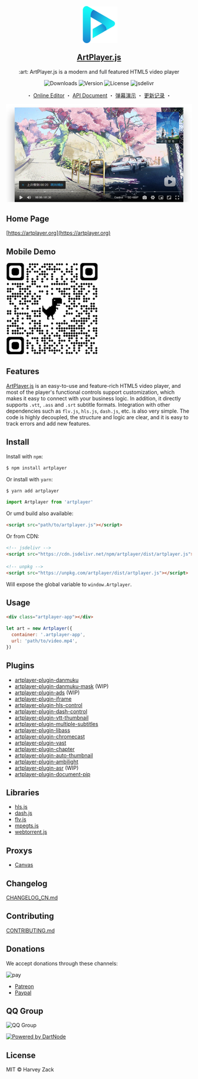 <h2 align="center">
    <p><img src="./images/logo.png" width="100" alt="logo"></p>
    <a href="https://artplayer.org">ArtPlayer.js</a>
</h2>

<p align="center">
    :art: ArtPlayer.js is a modern and full featured HTML5 video player
</p>

<p align="center">
  <!-- <img src="https://img.shields.io/bundlephobia/minzip/artplayer" alt="Size"> -->
  <img src="https://img.shields.io/npm/dm/artplayer.svg?sanitize=true" alt="Downloads">
  <img src="https://img.shields.io/npm/v/artplayer.svg?sanitize=true" alt="Version">
  <img src="https://img.shields.io/npm/l/artplayer.svg?sanitize=true" alt="License">
  <img src="https://data.jsdelivr.com/v1/package/npm/artplayer/badge?style=rounded" alt="jsdelivr">
</p>

<p align="center">
  <span>・</span>
  <a href="https://artplayer.org">Online Editor</a>
  <span>・</span>
  <a href="https://artplayer.org/document">API Document</a>
  <span>・</span>
  <a href="https://artplayer.org/?libs=./uncompiled/artplayer-plugin-danmuku/index.js&example=danmuku">弹幕演示</a>
  <span>・</span>
  <a href="./CHANGELOG_CN.md">更新记录</a>
  <span>・</span>
</p>

<p align="center">
    <a href="https://artplayer.org">
        <img src="./images/screenshot.png" alt="screenshot">
    </a>
</p>

## Home Page

[https://artplayer.org](https://artplayer.org)

## Mobile Demo

<img src="./images/qrcode.png" width="250">

## Features

[ArtPlayer.js](https://artplayer.org) is an easy-to-use and feature-rich HTML5 video player, and most of the player's functional controls support customization, which makes it easy to connect with your business logic. In addition, it directly supports `.vtt`, `.ass` and `.srt` subtitle formats. Integration with other dependencies such as `flv.js`, `hls.js`, `dash.js`, etc. is also very simple. The code is highly decoupled, the structure and logic are clear, and it is easy to track errors and add new features.

## Install

Install with `npm`:

```bash
$ npm install artplayer
```

Or install with `yarn`:

```bash
$ yarn add artplayer
```

```js
import Artplayer from 'artplayer'
```

Or umd build also available:

```html
<script src="path/to/artplayer.js"></script>
```

Or from CDN:

```html
<!-- jsdelivr -->
<script src="https://cdn.jsdelivr.net/npm/artplayer/dist/artplayer.js"></script>

<!-- unpkg -->
<script src="https://unpkg.com/artplayer/dist/artplayer.js"></script>
```

Will expose the global variable to `window.Artplayer`.

## Usage

```html
<div class="artplayer-app"></div>
```

```js
let art = new Artplayer({
  container: '.artplayer-app',
  url: 'path/to/video.mp4',
})
```

## Plugins

- [artplayer-plugin-danmuku](https://artplayer.org/?libs=./uncompiled/artplayer-plugin-danmuku/index.js&example=danmuku)
- [artplayer-plugin-danmuku-mask](https://artplayer.org/?libs=./uncompiled/artplayer-plugin-danmuku/index.js%0A./uncompiled/artplayer-plugin-danmuku-mask/index.js&example=danmuku.mask) (WIP)
- [artplayer-plugin-ads](https://artplayer.org/?libs=./uncompiled/artplayer-plugin-ads/index.js&example=ads) (WIP)
- [artplayer-plugin-iframe](https://artplayer.org/?libs=./uncompiled/artplayer-plugin-iframe/index.js&example=iframe)
- [artplayer-plugin-hls-control](https://artplayer.org/?libs=https://cdnjs.cloudflare.com/ajax/libs/hls.js/1.5.17/hls.min.js%0A./uncompiled/artplayer-plugin-hls-control/index.js&example=hls.control)
- [artplayer-plugin-dash-control](https://artplayer.org/?libs=https://cdnjs.cloudflare.com/ajax/libs/dashjs/4.5.2/dash.all.min.js%0A./uncompiled/artplayer-plugin-dash-control/index.js&example=dash.control)
- [artplayer-plugin-vtt-thumbnail](https://artplayer.org/?libs=./uncompiled/artplayer-plugin-vtt-thumbnail/index.js&example=vtt.thumbnail)
- [artplayer-plugin-multiple-subtitles](https://artplayer.org/?libs=./uncompiled/artplayer-plugin-multiple-subtitles/index.js&example=multiple.subtitles)
- [artplayer-plugin-libass](https://artplayer.org/?libs=./uncompiled/artplayer-plugin-libass/index.js&example=libass)
- [artplayer-plugin-chromecast](https://artplayer.org/?libs=./uncompiled/artplayer-plugin-chromecast/index.js&example=chromecast)
- [artplayer-plugin-vast](https://artplayer.org/?libs=./uncompiled/artplayer-plugin-vast/index.js&example=vast)
- [artplayer-plugin-chapter](https://artplayer.org/?libs=./uncompiled/artplayer-plugin-chapter/index.js&example=chapter)
- [artplayer-plugin-auto-thumbnail](https://artplayer.org/?libs=./uncompiled/artplayer-plugin-auto-thumbnail/index.js&example=auto.thumbnail)
- [artplayer-plugin-ambilight](https://artplayer.org/?libs=./uncompiled/artplayer-plugin-ambilight/index.js&example=ambilight)
- [artplayer-plugin-asr](https://artplayer.org/?libs=./uncompiled/artplayer-plugin-asr/index.js&example=asr) (WIP)
- [artplayer-plugin-document-pip](https://artplayer.org/?libs=./uncompiled/artplayer-plugin-document-pip/index.js&example=document.pip)
## Libraries

- [hls.js](https://artplayer.org/?libs=https://cdnjs.cloudflare.com/ajax/libs/hls.js/1.5.17/hls.min.js&example=hls)
- [dash.js](https://artplayer.org/?libs=https://cdnjs.cloudflare.com/ajax/libs/dashjs/4.5.2/dash.all.min.js&example=dash)
- [flv.js](https://artplayer.org/?libs=https://cdnjs.cloudflare.com/ajax/libs/flv.js/1.6.2/flv.min.js&example=flv)
- [mpegts.js](https://artplayer.org/?libs=https://cdn.jsdelivr.net/npm/mpegts.js@1.7.3/dist/mpegts.min.js&example=mpegts)
- [webtorrent.js](https://artplayer.org/?libs=https://cdn.jsdelivr.net/npm/webtorrent@1/webtorrent.min.js&example=webtorrent)

## Proxys

- [Canvas](https://artplayer.org/?libs=./uncompiled/artplayer-proxy-canvas/index.js&example=canvas)

## Changelog

[CHANGELOG_CN.md](./CHANGELOG_CN.md)

## Contributing

[CONTRIBUTING.md](./CONTRIBUTING.md)

## Donations

We accept donations through these channels:

![pay](./images/pay.png)

- [Patreon](https://www.patreon.com/artplayer)
- [Paypal](https://www.paypal.me/harveyzack)

## QQ Group

![QQ Group](./images/qqgroup.png)

[![Powered by DartNode](https://dartnode.com/branding/DN-Open-Source-sm.png)](https://dartnode.com 'Powered by DartNode - Free VPS for Open Source')

## License

MIT © Harvey Zack
